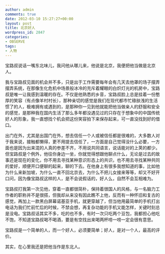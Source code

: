 ```yaml
---
author: admin
comments: true
date: 2012-03-10 15:27:27+00:00
layout: post
title: 北京好人
wordpress_id: 2847
categories:
- OBSERVE
tags:
- 人物
---
```


宝路叔说话一嘴东北味儿，我问他从哪儿来，他说是北京，我便把他当做是北京人。

我与宝路叔见面的机会并不多，只是出于工作需要每年会有几天去他罩的场子摆弄摆弄系统，在那像生化危机中场景般冰冷的充斥着耀眼的白炽灯光的机房中，宝路叔是唯一让我感到温暖的存在。不仅是他熟悉的乡音，宝路叔脸上总是挂着一份憨厚的笑容（有点像羊村村长），那种亲切的感觉是我们在现代都市忙碌肤浅的生活惯了的人，极难拥有或遇到的，是那种你一见到他就能把他当做亲人的舒服和安全的感觉，是那种我在国内生活了那么多年都没遇见过的只存在于想象中的中国传统好人的形象，我一直想找个机会把这份笑容拍下来保存起来，可一直没找到好的借口。

<!-- more -->

出门在外，尤其是出国门在外，想去信任一个人或被信任都是很难的，大多数人对于我来说，接触都懒得，更不用提去信任了，一方面是自己觉得没什么必要，一方面也是因为出来混的人真的参差不齐，不用说共同语言，说话能对的上荚的都少。但宝路叔是个例外，他往你身边一坐，你就觉得想跟他聊点什么，无论是过去的故事还是现在的变化，你不用去寻找某种意识形态上的共识，也不用去寻找某种共同的爱好，顺便开口便聊的起来，聊的下去。在他身上有很多我想知道的事，比如他为什么来新加坡，为什么一直不回北京去，为什么不把儿女接来等等，却又不好开口问，因为像宝路叔这样的人，是不会说假话的，好人么，自然不会互相难为。

宝路叔打我第一次见他，穿着一直都很简朴，保持着很国人的风格，与一名脑力工作者的职称并不是很搭，但我却从来没有因此瞧不上他，反而有一种怀旧和复古的感觉，再加上一款黑白屏幕诺基亚手机，就更穿越了，但当他用最简单的手机打出电话为我们忙前忙后的时候，不禁会想，再复杂功能的手机又能怎样，关键时刻总是没电。宝路叔话其实不多，吃的也不多，有时一次只吃两个豆包，我都担心他吃不饱，不知道宝路叔喝不喝酒，要是有空找出来喝两杯唠一唠一定会很有意思。

宝路叔是一个简单的人，而一个好人，必须要简单；好人，是对一个人，最高的评价。

其实，在心里我还是把他当作是东北人。
